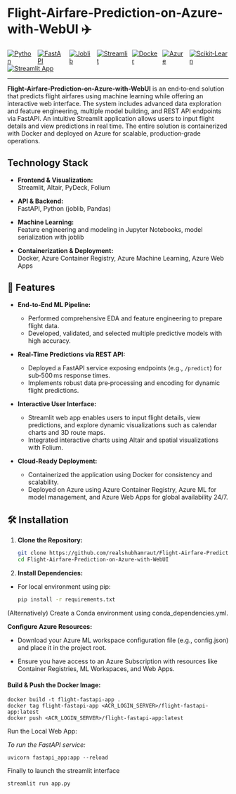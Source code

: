 # Flight-Airfare-Prediction-on-Azure-with-WebUI ✈️

<div style="display: flex; gap: 10px;">
  
  <a href="https://www.python.org/">
    <img src="https://img.shields.io/badge/-Python-3776AB?style=flat-square&logo=python&logoColor=white" alt="Python">
  </a>
  <a href="https://fastapi.tiangolo.com/">
    <img src="https://img.shields.io/badge/-FastAPI-009485?style=flat-square&logo=fastapi&logoColor=white" alt="FastAPI">
  </a>
    <a href="https://joblib.readthedocs.io/">
    <img src="https://img.shields.io/badge/-joblib-FF9900?style=flat-square&logo=python&logoColor=white" alt="Joblib">
  </a>
  <a href="https://streamlit.io/">
    <img src="https://img.shields.io/badge/-Streamlit-FF4B4B?style=flat-square&logo=streamlit&logoColor=white" alt="Streamlit">
  </a>
  <a href="https://www.docker.com/">
    <img src="https://img.shields.io/badge/-Docker-2496ED?style=flat-square&logo=docker&logoColor=white" alt="Docker">
  </a>
  <a href="https://azure.microsoft.com/">
    <img src="https://img.shields.io/badge/-Azure-0078D4?style=flat-square&logo=microsoft-azure&logoColor=white" alt="Azure">
  </a>
  <a href="https://scikit-learn.org/">
    <img src="https://img.shields.io/badge/-scikit--learn-F7931E?style=flat-square&logo=scikit-learn&logoColor=white" alt="Scikit‑Learn">
  </a>
</div>

  <a href="https://flight-airfare-prediction-on-azure-with-webui.streamlit.app/">
    <img src="https://static.streamlit.io/badges/streamlit_badge_black_white.svg" alt="Streamlit App">
  </a>
</div>

---

**Flight-Airfare-Prediction-on-Azure-with-WebUI** is an end‑to‑end solution that predicts flight airfares using machine learning while offering an interactive web interface. The system includes advanced data exploration and feature engineering, multiple model building, and REST API endpoints via FastAPI. An intuitive Streamlit application allows users to input flight details and view predictions in real time. The entire solution is containerized with Docker and deployed on Azure for scalable, production‑grade operations.

## Technology Stack

- **Frontend & Visualization:**  
  Streamlit, Altair, PyDeck, Folium

- **API & Backend:**  
  FastAPI, Python (joblib, Pandas)

- **Machine Learning:**  
  Feature engineering and modeling in Jupyter Notebooks, model serialization with joblib

- **Containerization & Deployment:**  
  Docker, Azure Container Registry, Azure Machine Learning, Azure Web Apps

## 🌟 Features

- **End-to-End ML Pipeline:**  
  - Performed comprehensive EDA and feature engineering to prepare flight data.  
  - Developed, validated, and selected multiple predictive models with high accuracy.

- **Real-Time Predictions via REST API:**  
  - Deployed a FastAPI service exposing endpoints (e.g., `/predict`) for sub‑500 ms response times.
  - Implements robust data pre‑processing and encoding for dynamic flight predictions.

- **Interactive User Interface:**  
  - Streamlit web app enables users to input flight details, view predictions, and explore dynamic visualizations such as calendar charts and 3D route maps.
  - Integrated interactive charts using Altair and spatial visualizations with Folium.

- **Cloud-Ready Deployment:**  
  - Containerized the application using Docker for consistency and scalability.  
  - Deployed on Azure using Azure Container Registry, Azure ML for model management, and Azure Web Apps for global availability 24/7.

## 🛠️ Installation

1. **Clone the Repository:**

   ```bash
   git clone https://github.com/realshubhamraut/Flight-Airfare-Prediction-on-Azure-with-WebUI
   cd Flight-Airfare-Prediction-on-Azure-with-WebUI

2. **Install Dependencies:**

- For local environment using pip:
  ```sh
  pip install -r requirements.txt
(Alternatively) Create a Conda environment using conda_dependencies.yml.


**Configure Azure Resources:**

- Download your Azure ML workspace configuration file (e.g., config.json) and place it in the project root.

- Ensure you have access to an Azure Subscription with resources like Container Registries, ML Workspaces, and Web Apps.


####  **Build & Push the Docker Image:**
```
docker build -t flight-fastapi-app .
docker tag flight-fastapi-app <ACR_LOGIN_SERVER>/flight-fastapi-app:latest
docker push <ACR_LOGIN_SERVER>/flight-fastapi-app:latest
```

Run the Local Web App:

_To run the FastAPI service:_

```
uvicorn fastapi_app:app --reload
```
Finally to launch the streamlit interface


```
streamlit run app.py
```
